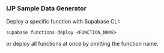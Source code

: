 ### IJP Sample Data Generator

Deploy a specific function with Supabase CLI:
```
supabase functions deploy <FUNCTION_NAME>
```

or deploy all functions at once by omitting the function name.